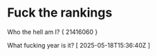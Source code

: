 # Fuck the rankings

Who the hell am I?
{ 21416060 }

What fucking year is it?
[ 2025-05-18T15:36:40Z ]
